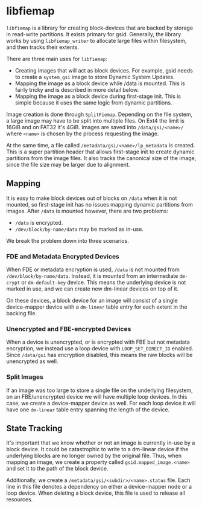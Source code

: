 libfiemap
=============

`libfiemap` is a library for creating block-devices that are backed by
storage in read-write partitions. It exists primary for gsid. Generally, the
library works by using `libfiemap_writer` to allocate large files within
filesystem, and then tracks their extents.

There are three main uses for `libfiemap`:
 - Creating images that will act as block devices. For example, gsid needs to
   create a `system_gsi` image to store Dynamic System Updates.
 - Mapping the image as a block device while /data is mounted. This is fairly
   tricky and is described in more detail below.
 - Mapping the image as a block device during first-stage init. This is simple
   because it uses the same logic from dynamic partitions.

Image creation is done through `SplitFiemap`. Depending on the file system,
a large image may have to be split into multiple files. On Ext4 the limit is
16GiB and on FAT32 it's 4GiB. Images are saved into `/data/gsi/<name>/`
where `<name>` is chosen by the process requesting the image.

At the same time, a file called `/metadata/gsi/<name>/lp_metadata` is created.
This is a super partition header that allows first-stage init to create dynamic
partitions from the image files. It also tracks the canonical size of the image,
since the file size may be larger due to alignment.

Mapping
-------

It is easy to make block devices out of blocks on `/data` when it is not
mounted, so first-stage init has no issues mapping dynamic partitions from
images. After `/data` is mounted however, there are two problems:
 - `/data` is encrypted.
 - `/dev/block/by-name/data` may be marked as in-use.

We break the problem down into three scenarios.

### FDE and Metadata Encrypted Devices

When FDE or metadata encryption is used, `/data` is not mounted from
`/dev/block/by-name/data`. Instead, it is mounted from an intermediate
`dm-crypt` or `dm-default-key` device. This means the underlying device is
not marked in use, and we can create new dm-linear devices on top of it.

On these devices, a block device for an image will consist of a single
device-mapper device with a `dm-linear` table entry for each extent in the
backing file.

### Unencrypted and FBE-encrypted Devices

When a device is unencrypted, or is encrypted with FBE but not metadata
encryption, we instead use a loop device with `LOOP_SET_DIRECT_IO` enabled.
Since `/data/gsi` has encryption disabled, this means the raw blocks will be
unencrypted as well.

### Split Images

If an image was too large to store a single file on the underlying filesystem,
on an FBE/unencrypted device we will have multiple loop devices. In this case,
we create a device-mapper device as well. For each loop device it will have one
`dm-linear` table entry spanning the length of the device.

State Tracking
--------------

It's important that we know whether or not an image is currently in-use by a
block device. It could be catastrophic to write to a dm-linear device if the
underlying blocks are no longer owned by the original file. Thus, when mapping
an image, we create a property called `gsid.mapped_image.<name>` and set it to
the path of the block device.

Additionally, we create a `/metadata/gsi/<subdir>/<name>.status` file. Each
line in this file denotes a dependency on either a device-mapper node or a loop
device. When deleting a block device, this file is used to release all
resources.

